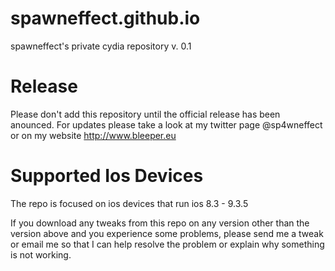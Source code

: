 # spawneffect.github.io
spawneffect's private cydia repository v. 0.1

# Release
Please don't add this repository until the official release has been anounced.
For updates please take a look at my twitter page @sp4wneffect or on my website http://www.bleeper.eu

# Supported Ios Devices
The repo is focused on ios devices that run ios 8.3 - 9.3.5

If you download any tweaks from this repo on any version other than the version above and you experience some problems, 
please send me a tweak or email me so that I can help resolve the problem or explain why something is not working.
